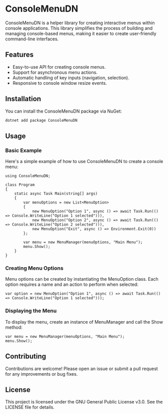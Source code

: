 # ConsoleMenuDN

ConsoleMenuDN is a helper library for creating interactive menus within console applications. This library simplifies the process of building and managing console-based menus, making it easier to create user-friendly command-line interfaces.

## Features

- Easy-to-use API for creating console menus.
- Support for asynchronous menu actions.
- Automatic handling of key inputs (navigation, selection).
- Responsive to console window resize events.

## Installation

You can install the ConsoleMenuDN package via NuGet:

```sh
dotnet add package ConsoleMenuDN
```

## Usage

### Basic Example

Here's a simple example of how to use ConsoleMenuDN to create a console menu:

```
using ConsoleMenuDN;

class Program
{
    static async Task Main(string[] args)
    {
        var menuOptions = new List<MenuOption>
        {
            new MenuOption("Option 1", async () => await Task.Run(() => Console.WriteLine("Option 1 selected"))),
            new MenuOption("Option 2", async () => await Task.Run(() => Console.WriteLine("Option 2 selected"))),
            new MenuOption("Exit", async () => Environment.Exit(0))
        };

        var menu = new MenuManager(menuOptions, "Main Menu");
        menu.Show();
    }
}
```


### Creating Menu Options

Menu options can be created by instantiating the MenuOption class. Each option requires a name and an action to perform when selected:

```
var option = new MenuOption("Option 1", async () => await Task.Run(() => Console.WriteLine("Option 1 selected")));
```


### Displaying the Menu

To display the menu, create an instance of MenuManager and call the Show method:

```
var menu = new MenuManager(menuOptions, "Main Menu");
menu.Show();
```


## Contributing

Contributions are welcome! Please open an issue or submit a pull request for any improvements or bug fixes.

## License

This project is licensed under the GNU General Public License v3.0. See the LICENSE file for details.